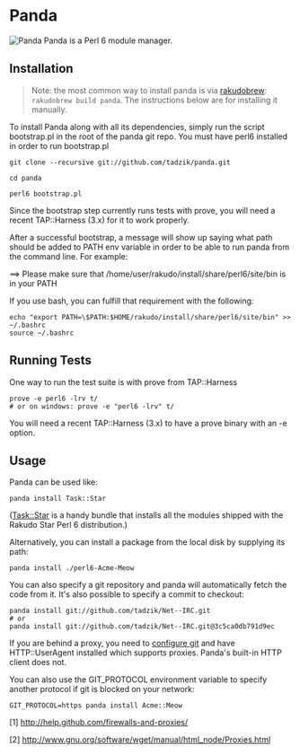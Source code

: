 # Panda

![Panda](http://modules.perl6.org/panda.png) Panda is a Perl 6 module manager.

## Installation

> Note: the most common way to install panda is via
> [rakudobrew](https://github.com/tadzik/rakudobrew): `rakudobrew build panda`.
> The instructions below are for installing it manually.

To install Panda along with all its dependencies, simply run the script
bootstrap.pl in the root of the panda git repo. You must have
perl6 installed in order to run bootstrap.pl

    git clone --recursive git://github.com/tadzik/panda.git

    cd panda

    perl6 bootstrap.pl

Since the bootstrap step currently runs tests with prove, you will need a
recent TAP::Harness (3.x) for it to work properly.

After a successful bootstrap, a message will show up saying what path should be added
to PATH env variable in order to be able to run panda from the command line. For example:

==> Please make sure that /home/user/rakudo/install/share/perl6/site/bin is in your PATH

If you use bash, you can fulfill that requirement with the following:

    echo "export PATH=\$PATH:$HOME/rakudo/install/share/perl6/site/bin" >> ~/.bashrc
    source ~/.bashrc


## Running Tests

One way to run the test suite is with prove from TAP::Harness

    prove -e perl6 -lrv t/
    # or on windows: prove -e "perl6 -lrv" t/

You will need a recent TAP::Harness (3.x) to have a prove binary with an -e option.

## Usage

Panda can be used like:

    panda install Task::Star

([Task::Star](https://github.com/tadzik/Task-Star/) is a handy bundle that installs all the modules shipped with the Rakudo Star Perl 6 distribution.)

Alternatively, you can install a package from the local disk by supplying its path:

    panda install ./perl6-Acme-Meow

You can also specify a git repository and panda will automatically fetch
the code from it. It's also possible to specify a commit to checkout:

    panda install git://github.com/tadzik/Net--IRC.git
    # or
    panda install git://github.com/tadzik/Net--IRC.git@3c5ca0db791d9ec

If you are behind a proxy, you need to [configure git](http://help.github.com/firewalls-and-proxies/) and have HTTP::UserAgent installed which
supports proxies. Panda's built-in HTTP client does not.

You can also use the GIT_PROTOCOL environment variable to specify another
protocol if git is blocked on your network:

    GIT_PROTOCOL=https panda install Acme::Meow

[1] http://help.github.com/firewalls-and-proxies/

[2] http://www.gnu.org/software/wget/manual/html_node/Proxies.html
